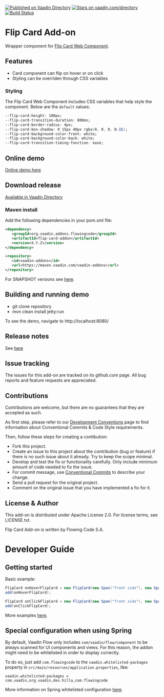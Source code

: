 [![Published on Vaadin Directory](https://img.shields.io/badge/Vaadin%20Directory-published-00b4f0.svg)](https://vaadin.com/directory/component/flip-card-add-on)
[![Stars on vaadin.com/directory](https://img.shields.io/vaadin-directory/star/flip-card-add-on.svg)](https://vaadin.com/directory/component/flip-card-add-on)
[![Build Status](https://jenkins.flowingcode.com/job/FlipCard-addon/badge/icon)](https://jenkins.flowingcode.com/job/FlipCard-addon)

# Flip Card Add-on

Wrapper component for [Flip Card Web Component](https://www.npmjs.com/package/flip-card-wc).

## Features

* Card component can flip on hover or on click
* Styling can be overriden through CSS variables

### Styling

The Flip Card Web Component includes CSS variables that help style the component. Below are the `default` values:
```css
--flip-card-height: 100px;
--flip-card-transition-duration: 800ms;
--flip-card-border-radius: 4px;
--flip-card-box-shadow: 0 15px 40px rgba(0, 0, 0, 0.15);
--flip-card-background-color-front: white;
--flip-card-background-color-back: white;
--flip-card-transition-timing-function: ease;
```

## Online demo

[Online demo here](http://addonsv24.flowingcode.com/flip-card)

## Download release

[Available in Vaadin Directory](https://vaadin.com/directory/component/flip-card-add-on)

### Maven install

Add the following dependencies in your pom.xml file:

```xml
<dependency>
   <groupId>org.vaadin.addons.flowingcode</groupId>
   <artifactId>flip-card-addon</artifactId>
   <version>X.Y.Z</version>
</dependency>
```
<!-- the above dependency should be updated with latest released version information -->

```xml
<repository>
   <id>vaadin-addons</id>
   <url>https://maven.vaadin.com/vaadin-addons</url>
</repository>
```

For SNAPSHOT versions see [here](https://maven.flowingcode.com/snapshots/).

## Building and running demo

- git clone repository
- mvn clean install jetty:run

To see the demo, navigate to http://localhost:8080/

## Release notes

See [here](https://github.com/FlowingCode/FlipCard/releases)

## Issue tracking

The issues for this add-on are tracked on its github.com page. All bug reports and feature requests are appreciated. 

## Contributions

Contributions are welcome, but there are no guarantees that they are accepted as such. 

As first step, please refer to our [Development Conventions](https://github.com/FlowingCode/DevelopmentConventions) page to find information about Conventional Commits & Code Style requirements.

Then, follow these steps for creating a contibution:

- Fork this project.
- Create an issue to this project about the contribution (bug or feature) if there is no such issue about it already. Try to keep the scope minimal.
- Develop and test the fix or functionality carefully. Only include minimum amount of code needed to fix the issue.
- For commit message, use [Conventional Commits](https://github.com/FlowingCode/DevelopmentConventions/blob/main/conventional-commits.md) to describe your change.
- Send a pull request for the original project.
- Comment on the original issue that you have implemented a fix for it.

## License & Author

This add-on is distributed under Apache License 2.0. For license terms, see LICENSE.txt.

Flip Card Add-on is written by Flowing Code S.A.

# Developer Guide

## Getting started

Basic example: 
```java
FlipCard onHoverFlipCard = new FlipCard(new Span("front side"), new Span("back side"));
add(onHoverFlipCard);

FlipCard onClickFlipCard = new FlipCard(new Span("front side"), new Span("back side"), FlipCardVariant.CLICK);
add(onClickFlipCard);
```

More examples [here](https://github.com/FlowingCode/FlipCard/blob/initial-implementation/src/test/java/com/flowingcode/vaadin/addons/flipcard/FlipCardDemoView.java). 

## Special configuration when using Spring

By default, Vaadin Flow only includes ```com/vaadin/flow/component``` to be always scanned for UI components and views. For this reason, the addon might need to be whitelisted in order to display correctly. 

To do so, just add ```com.flowingcode``` to the ```vaadin.whitelisted-packages``` property in ```src/main/resources/application.properties```, like:

```vaadin.whitelisted-packages = com.vaadin,org.vaadin,dev.hilla,com.flowingcode```
 
More information on Spring whitelisted configuration [here](https://vaadin.com/docs/latest/integrations/spring/configuration/#configure-the-scanning-of-packages).
